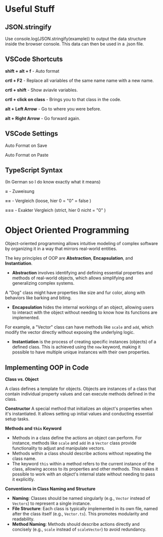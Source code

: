 # Useful Stuff

## JSON.stringify

Use console.log(JSON.stringify(example)) to output the data structure inside the browser console.
This data can then be used in a .json file.

## VSCode Shortcuts

**shift + alt + f** - Auto format

**crtl + F2** - Replace all variables of the same name name with a new name.

**crtl + shift** - Show aviavle variables.

**crtl + click on class** - Brings you to that class in the code.

**alt + Left Arrow** - Go to where you were before.

**alt + Right Arrow** - Go forward again.

## VSCode Settings

Auto Format on Save

Auto Format on Paste

## TypeScript Syntax

(In German so I do know exactly what it means)

**=** - Zuweisung

**==** - Vergleich (loose, hier 0 = "0" = false )

**===** - Exakter Vergleich (strict, hier 0 nicht = "0" )

# Object Oriented Programming

Object-oriented programming allows intuitive modeling of complex software by organizing it in a way that mirrors real-world entities. 

The key principles of OOP are **Abstraction**, **Encapsulation**, and **Instantiation**.

- **Abstraction** involves identifying and defining essential properties and methods of real-world objects, which allows simplifying and generalizing complex systems. 

A "Dog" class might have properties like size and fur color, along with behaviors like barking and biting.

- **Encapsulation** hides the internal workings of an object, allowing users to interact with the object without needing to know how its functions are implemented. 

For example, a "Vector" class can have methods like `scale` and `add`, which modify the vector directly without exposing the underlying logic.

- **Instantiation** is the process of creating specific instances (objects) of a defined class. This is achieved using the `new` keyword, making it possible to have multiple unique instances with their own properties.

## Implementing OOP in Code

**Class vs. Object**

A class defines a template for objects. Objects are instances of a class that contain individual property values and can execute methods defined in the class.

**Constructor**
 A special method that initializes an object's properties when it's instantiated. It allows setting up initial values and conducting essential setup tasks.

**Methods and `this` Keyword**
   - Methods in a class define the actions an object can perform. For instance, methods like `scale` and `add` in a `Vector` class provide functionality to adjust and manipulate vectors.
   - Methods within a class should describe actions without repeating the class name.
   - The keyword `this` within a method refers to the current instance of the class, allowing access to its properties and other methods. This makes it possible to work with an object's internal state without needing to pass it explicitly.

**Conventions in Class Naming and Structure**
   - **Naming**: Classes should be named singularly (e.g., `Vector` instead of `Vectors`) to represent a single instance.
   - **File Structure**: Each class is typically implemented in its own file, named after the class itself (e.g., `Vector.ts`). This promotes modularity and readability.
   - **Method Naming**: Methods should describe actions directly and concisely (e.g., `scale` instead of `scaleVector`) to avoid redundancy.







